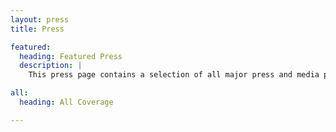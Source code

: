 ```yaml
---
layout: press
title: Press

featured:
  heading: Featured Press
  description: | 
    This press page contains a selection of all major press and media placements from FIO. An exhaustive list can be obtained at the bottom of the page. For press inquiries, please contact us at [press@fioprotocol.io](mailto:press@fioprotocol.io).

all:
  heading: All Coverage

---
```

